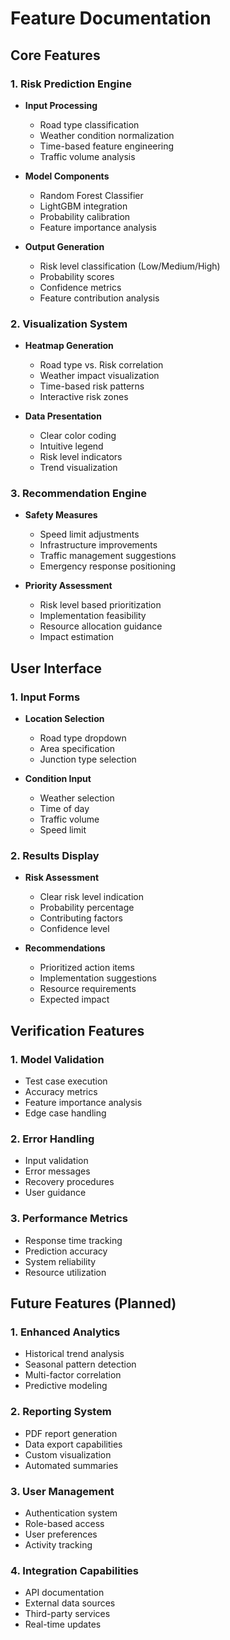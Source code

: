 # Feature Documentation

## Core Features

### 1. Risk Prediction Engine
- **Input Processing**
  - Road type classification
  - Weather condition normalization
  - Time-based feature engineering
  - Traffic volume analysis

- **Model Components**
  - Random Forest Classifier
  - LightGBM integration
  - Probability calibration
  - Feature importance analysis

- **Output Generation**
  - Risk level classification (Low/Medium/High)
  - Probability scores
  - Confidence metrics
  - Feature contribution analysis

### 2. Visualization System
- **Heatmap Generation**
  - Road type vs. Risk correlation
  - Weather impact visualization
  - Time-based risk patterns
  - Interactive risk zones

- **Data Presentation**
  - Clear color coding
  - Intuitive legend
  - Risk level indicators
  - Trend visualization

### 3. Recommendation Engine
- **Safety Measures**
  - Speed limit adjustments
  - Infrastructure improvements
  - Traffic management suggestions
  - Emergency response positioning

- **Priority Assessment**
  - Risk level based prioritization
  - Implementation feasibility
  - Resource allocation guidance
  - Impact estimation

## User Interface

### 1. Input Forms
- **Location Selection**
  - Road type dropdown
  - Area specification
  - Junction type selection

- **Condition Input**
  - Weather selection
  - Time of day
  - Traffic volume
  - Speed limit

### 2. Results Display
- **Risk Assessment**
  - Clear risk level indication
  - Probability percentage
  - Contributing factors
  - Confidence level

- **Recommendations**
  - Prioritized action items
  - Implementation suggestions
  - Resource requirements
  - Expected impact

## Verification Features

### 1. Model Validation
- Test case execution
- Accuracy metrics
- Feature importance analysis
- Edge case handling

### 2. Error Handling
- Input validation
- Error messages
- Recovery procedures
- User guidance

### 3. Performance Metrics
- Response time tracking
- Prediction accuracy
- System reliability
- Resource utilization

## Future Features (Planned)

### 1. Enhanced Analytics
- Historical trend analysis
- Seasonal pattern detection
- Multi-factor correlation
- Predictive modeling

### 2. Reporting System
- PDF report generation
- Data export capabilities
- Custom visualization
- Automated summaries

### 3. User Management
- Authentication system
- Role-based access
- User preferences
- Activity tracking

### 4. Integration Capabilities
- API documentation
- External data sources
- Third-party services
- Real-time updates 